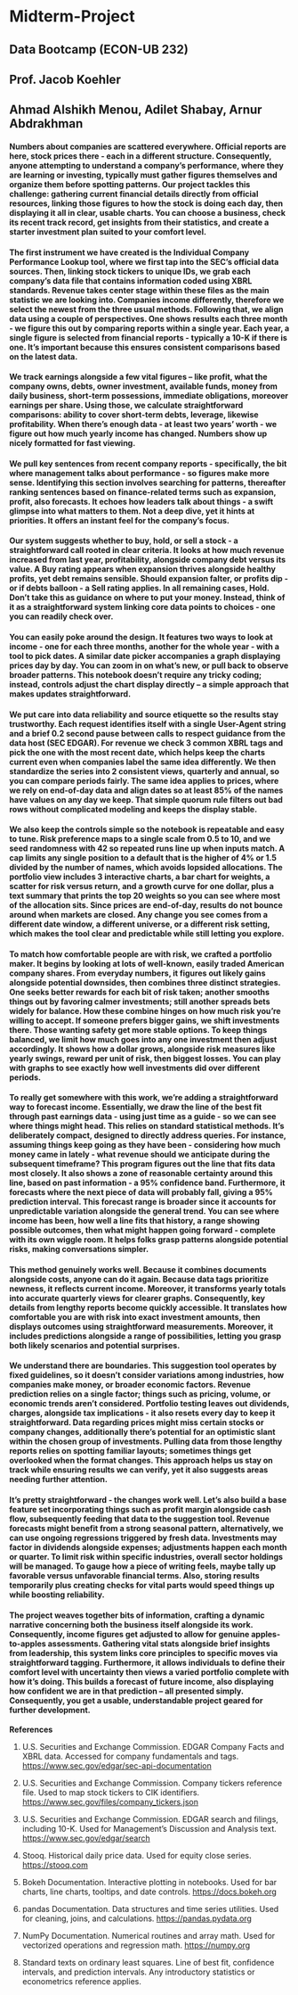 # Midterm-Project
## Data Bootcamp (ECON-UB 232)
## Prof. Jacob Koehler
## Ahmad Alshikh Menou, Adilet Shabay, Arnur Abdrakhman

#### Numbers about companies are scattered everywhere. Official reports are here, stock prices there - each in a different structure. Consequently, anyone attempting to understand a company’s performance, where they are learning or investing, typically must gather figures themselves and organize them before spotting patterns. Our project tackles this challenge: gathering current financial details directly from official resources, linking those figures to how the stock is doing each day, then displaying it all in clear, usable charts. You can choose a business, check its recent track record, get insights from their statistics, and create a starter investment plan suited to your comfort level.

#### The first instrument we have created is the Individual Company Performance Lookup tool, where we first tap into the SEC’s official data sources. Then, linking stock tickers to unique IDs, we grab each company’s data file that contains information coded using XBRL standards. Revenue takes center stage within these files as the main statistic we are looking into. Companies income differently, therefore we select the newest from the three usual methods. Following that, we align data using a couple of perspectives. One shows results each three month - we figure this out by comparing reports within a single year. Each year, a single figure is selected from financial reports - typically a 10-K if there is one. It’s important because this ensures consistent comparisons based on the latest data.

#### We track earnings alongside a few vital figures – like profit, what the company owns, debts, owner investment, available funds, money from daily business, short-term possessions, immediate obligations, moreover earnings per share. Using those, we calculate straightforward comparisons: ability to cover short-term debts, leverage, likewise profitability. When there’s enough data - at least two years’ worth - we figure out how much yearly income has changed. Numbers show up nicely formatted for fast viewing.

#### We pull key sentences from recent company reports - specifically, the bit where management talks about performance - so figures make more sense. Identifying this section involves searching for patterns, thereafter ranking sentences based on finance-related terms such as expansion, profit, also forecasts. It echoes how leaders talk about things - a swift glimpse into what matters to them. Not a deep dive, yet it hints at priorities. It offers an instant feel for the company’s focus.

#### Our system suggests whether to buy, hold, or sell a stock - a straightforward call rooted in clear criteria. It looks at how much revenue increased from last year, profitability, alongside company debt versus its value. A Buy rating appears when expansion thrives alongside healthy profits, yet debt remains sensible. Should expansion falter, or profits dip - or if debts balloon - a Sell rating applies. In all remaining cases, Hold. Don’t take this as guidance on where to put your money. Instead, think of it as a straightforward system linking core data points to choices - one you can readily check over.

#### You can easily poke around the design. It features two ways to look at income - one for each three months, another for the whole year - with a tool to pick dates. A similar date picker accompanies a graph displaying prices day by day. You can zoom in on what’s new, or pull back to observe broader patterns. This notebook doesn’t require any tricky coding; instead, controls adjust the chart display directly – a simple approach that makes updates straightforward.

#### We put care into data reliability and source etiquette so the results stay trustworthy. Each request identifies itself with a single User-Agent string and a brief 0.2 second pause between calls to respect guidance from the data host (SEC EDGAR). For revenue we check 3 common XBRL tags and pick the one with the most recent date, which helps keep the charts current even when companies label the same idea differently. We then standardize the series into 2 consistent views, quarterly and annual, so you can compare periods fairly. The same idea applies to prices, where we rely on end-of-day data and align dates so at least 85% of the names have values on any day we keep. That simple quorum rule filters out bad rows without complicated modeling and keeps the display stable.

#### We also keep the controls simple so the notebook is repeatable and easy to tune. Risk preference maps to a single scale from 0.5 to 10, and we seed randomness with 42 so repeated runs line up when inputs match. A cap limits any single position to a default that is the higher of 4% or 1.5 divided by the number of names, which avoids lopsided allocations. The portfolio view includes 3 interactive charts, a bar chart for weights, a scatter for risk versus return, and a growth curve for one dollar, plus a text summary that prints the top 20 weights so you can see where most of the allocation sits. Since prices are end-of-day, results do not bounce around when markets are closed. Any change you see comes from a different date window, a different universe, or a different risk setting, which makes the tool clear and predictable while still letting you explore.

#### To match how comfortable people are with risk, we crafted a portfolio maker. It begins by looking at lots of well-known, easily traded American company shares. From everyday numbers, it figures out likely gains alongside potential downsides, then combines three distinct strategies. One seeks better rewards for each bit of risk taken; another smooths things out by favoring calmer investments; still another spreads bets widely for balance. How these combine hinges on how much risk you’re willing to accept. If someone prefers bigger gains, we shift investments there. Those wanting safety get more stable options. To keep things balanced, we limit how much goes into any one investment then adjust accordingly. It shows how a dollar grows, alongside risk measures like yearly swings, reward per unit of risk, then biggest losses. You can play with graphs to see exactly how well investments did over different periods.

#### To really get somewhere with this work, we’re adding a straightforward way to forecast income. Essentially, we draw the line of the best fit through past earnings data - using just time as a guide - so we can see where things might head. This relies on standard statistical methods. It’s deliberately compact, designed to directly address queries. For instance, assuming things keep going as they have been - considering how much money came in lately - what revenue should we anticipate during the subsequent timeframe? This program figures out the line that fits data most closely. It also shows a zone of reasonable certainty around this line, based on past information - a 95% confidence band. Furthermore, it forecasts where the next piece of data will probably fall, giving a 95% prediction interval. This forecast range is broader since it accounts for unpredictable variation alongside the general trend. You can see where income has been, how well a line fits that history, a range showing possible outcomes, then what might happen going forward - complete with its own wiggle room. It helps folks grasp patterns alongside potential risks, making conversations simpler.

#### This method genuinely works well. Because it combines documents alongside costs, anyone can do it again. Because data tags prioritize newness, it reflects current income. Moreover, it transforms yearly totals into accurate quarterly views for clearer graphs. Consequently, key details from lengthy reports become quickly accessible. It translates how comfortable you are with risk into exact investment amounts, then displays outcomes using straightforward measurements. Moreover, it includes predictions alongside a range of possibilities, letting you grasp both likely scenarios and potential surprises.

#### We understand there are boundaries. This suggestion tool operates by fixed guidelines, so it doesn’t consider variations among industries, how companies make money, or broader economic factors. Revenue prediction relies on a single factor; things such as pricing, volume, or economic trends aren’t considered. Portfolio testing leaves out dividends, charges, alongside tax implications - it also resets every day to keep it straightforward. Data regarding prices might miss certain stocks or company changes, additionally there’s potential for an optimistic slant within the chosen group of investments. Pulling data from those lengthy reports relies on spotting familiar layouts; sometimes things get overlooked when the format changes. This approach helps us stay on track while ensuring results we can verify, yet it also suggests areas needing further attention.

#### It’s pretty straightforward - the changes work well. Let’s also build a base feature set incorporating things such as profit margin alongside cash flow, subsequently feeding that data to the suggestion tool. Revenue forecasts might benefit from a strong seasonal pattern, alternatively, we can use ongoing regressions triggered by fresh data. Investments may factor in dividends alongside expenses; adjustments happen each month or quarter. To limit risk within specific industries, overall sector holdings will be managed. To gauge how a piece of writing feels, maybe tally up favorable versus unfavorable financial terms. Also, storing results temporarily plus creating checks for vital parts would speed things up while boosting reliability.
#### The project weaves together bits of information, crafting a dynamic narrative concerning both the business itself alongside its work. Consequently, income figures get adjusted to allow for genuine apples-to-apples assessments. Gathering vital stats alongside brief insights from leadership, this system links core principles to specific moves via straightforward tagging. Furthermore, it allows individuals to define their comfort level with uncertainty then views a varied portfolio complete with how it’s doing. This builds a forecast of future income, also displaying how confident we are in that prediction – all presented simply. Consequently, you get a usable, understandable project geared for further development.

**References**

1. U.S. Securities and Exchange Commission. EDGAR Company Facts and XBRL data. Accessed for company fundamentals and tags. https://www.sec.gov/edgar/sec-api-documentation

2. U.S. Securities and Exchange Commission. Company tickers reference file. Used to map stock tickers to CIK identifiers. https://www.sec.gov/files/company_tickers.json

3. U.S. Securities and Exchange Commission. EDGAR search and filings, including 10-K. Used for Management’s Discussion and Analysis text. https://www.sec.gov/edgar/search

4. Stooq. Historical daily price data. Used for equity close series. https://stooq.com

5. Bokeh Documentation. Interactive plotting in notebooks. Used for bar charts, line charts, tooltips, and date controls. https://docs.bokeh.org

6. pandas Documentation. Data structures and time series utilities. Used for cleaning, joins, and calculations. https://pandas.pydata.org

7. NumPy Documentation. Numerical routines and array math. Used for vectorized operations and regression math. https://numpy.org

8. Standard texts on ordinary least squares. Line of best fit, confidence intervals, and prediction intervals. Any introductory statistics or econometrics reference applies.
